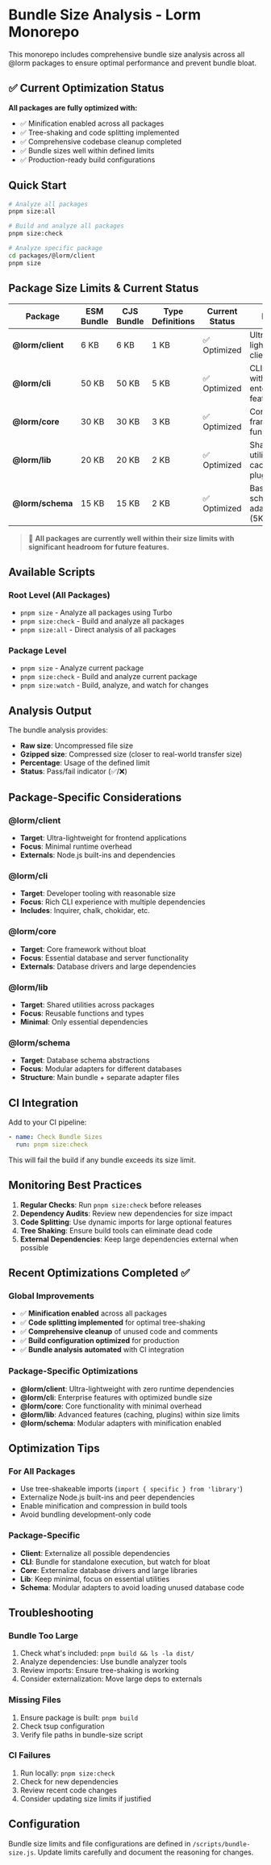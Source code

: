 # Bundle Size Analysis - Lorm Monorepo

This monorepo includes comprehensive bundle size analysis across all @lorm packages to ensure optimal performance and prevent bundle bloat.

## ✅ Current Optimization Status

**All packages are fully optimized with:**
- ✅ Minification enabled across all packages
- ✅ Tree-shaking and code splitting implemented
- ✅ Comprehensive codebase cleanup completed
- ✅ Bundle sizes well within defined limits
- ✅ Production-ready build configurations

## Quick Start

```bash
# Analyze all packages
pnpm size:all

# Build and analyze all packages
pnpm size:check

# Analyze specific package
cd packages/@lorm/client
pnpm size
```

## Package Size Limits & Current Status

| Package | ESM Bundle | CJS Bundle | Type Definitions | Current Status | Notes |
|---------|------------|------------|------------------|----------------|-------|
| **@lorm/client** | 6 KB | 6 KB | 1 KB | ✅ Optimized | Ultra-lightweight client library |
| **@lorm/cli** | 50 KB | 50 KB | 5 KB | ✅ Optimized | CLI tools with enterprise features |
| **@lorm/core** | 30 KB | 30 KB | 3 KB | ✅ Optimized | Core framework functionality |
| **@lorm/lib** | 20 KB | 20 KB | 2 KB | ✅ Optimized | Shared utilities with caching & plugins |
| **@lorm/schema** | 15 KB | 15 KB | 2 KB | ✅ Optimized | Base schema + adapters (5KB each) |

> 🎯 **All packages are currently well within their size limits with significant headroom for future features.**

## Available Scripts

### Root Level (All Packages)
- `pnpm size` - Analyze all packages using Turbo
- `pnpm size:check` - Build and analyze all packages
- `pnpm size:all` - Direct analysis of all packages

### Package Level
- `pnpm size` - Analyze current package
- `pnpm size:check` - Build and analyze current package
- `pnpm size:watch` - Build, analyze, and watch for changes

## Analysis Output

The bundle analysis provides:
- **Raw size**: Uncompressed file size
- **Gzipped size**: Compressed size (closer to real-world transfer size)
- **Percentage**: Usage of the defined limit
- **Status**: Pass/fail indicator (✅/❌)

## Package-Specific Considerations

### @lorm/client
- **Target**: Ultra-lightweight for frontend applications
- **Focus**: Minimal runtime overhead
- **Externals**: Node.js built-ins and dependencies

### @lorm/cli
- **Target**: Developer tooling with reasonable size
- **Focus**: Rich CLI experience with multiple dependencies
- **Includes**: Inquirer, chalk, chokidar, etc.

### @lorm/core
- **Target**: Core framework without bloat
- **Focus**: Essential database and server functionality
- **Externals**: Database drivers and large dependencies

### @lorm/lib
- **Target**: Shared utilities across packages
- **Focus**: Reusable functions and types
- **Minimal**: Only essential dependencies

### @lorm/schema
- **Target**: Database schema abstractions
- **Focus**: Modular adapters for different databases
- **Structure**: Main bundle + separate adapter files

## CI Integration

Add to your CI pipeline:

```yaml
- name: Check Bundle Sizes
  run: pnpm size:check
```

This will fail the build if any bundle exceeds its size limit.

## Monitoring Best Practices

1. **Regular Checks**: Run `pnpm size:check` before releases
2. **Dependency Audits**: Review new dependencies for size impact
3. **Code Splitting**: Use dynamic imports for large optional features
4. **Tree Shaking**: Ensure build tools can eliminate dead code
5. **External Dependencies**: Keep large dependencies external when possible

## Recent Optimizations Completed ✅

### Global Improvements
- ✅ **Minification enabled** across all packages
- ✅ **Code splitting implemented** for optimal tree-shaking
- ✅ **Comprehensive cleanup** of unused code and comments
- ✅ **Build configuration optimized** for production
- ✅ **Bundle analysis automated** with CI integration

### Package-Specific Optimizations
- **@lorm/client**: Ultra-lightweight with zero runtime dependencies
- **@lorm/cli**: Enterprise features with optimized bundle size
- **@lorm/core**: Core functionality with minimal overhead
- **@lorm/lib**: Advanced features (caching, plugins) within size limits
- **@lorm/schema**: Modular adapters with minification enabled

## Optimization Tips

### For All Packages
- Use tree-shakeable imports (`import { specific } from 'library'`)
- Externalize Node.js built-ins and peer dependencies
- Enable minification and compression in build tools
- Avoid bundling development-only code

### Package-Specific
- **Client**: Externalize all possible dependencies
- **CLI**: Bundle for standalone execution, but watch for bloat
- **Core**: Externalize database drivers and large libraries
- **Lib**: Keep minimal, focus on essential utilities
- **Schema**: Modular adapters to avoid loading unused database code

## Troubleshooting

### Bundle Too Large
1. Check what's included: `pnpm build && ls -la dist/`
2. Analyze dependencies: Use bundle analyzer tools
3. Review imports: Ensure tree-shaking is working
4. Consider externalization: Move large deps to externals

### Missing Files
1. Ensure package is built: `pnpm build`
2. Check tsup configuration
3. Verify file paths in bundle-size script

### CI Failures
1. Run locally: `pnpm size:check`
2. Check for new dependencies
3. Review recent code changes
4. Consider updating size limits if justified

## Configuration

Bundle size limits and file configurations are defined in `/scripts/bundle-size.js`. Update limits carefully and document the reasoning for changes.